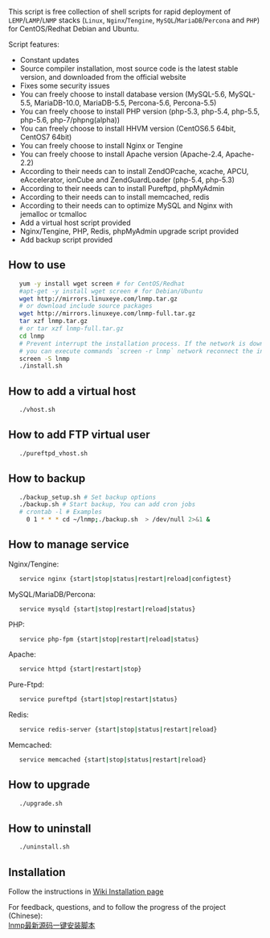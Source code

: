    This script is free collection of shell scripts for rapid deployment of `LEMP`/`LAMP`/`LNMP` stacks (`Linux`, `Nginx`/`Tengine`, `MySQL`/`MariaDB`/`Percona` and `PHP`) for CentOS/Redhat Debian and Ubuntu.

   Script features: 
- Constant updates 
- Source compiler installation, most source code is the latest stable version, and downloaded from the official website
- Fixes some security issues 
- You can freely choose to install database version (MySQL-5.6, MySQL-5.5, MariaDB-10.0, MariaDB-5.5, Percona-5.6, Percona-5.5)
- You can freely choose to install PHP version (php-5.3, php-5.4, php-5.5, php-5.6, php-7/phpng(alpha))
- You can freely choose to install HHVM version (CentOS6.5 64bit, CentOS7 64bit)
- You can freely choose to install Nginx or Tengine
- You can freely choose to install Apache version (Apache-2.4, Apache-2.2)
- According to their needs can to install ZendOPcache, xcache, APCU, eAccelerator, ionCube and ZendGuardLoader (php-5.4, php-5.3)
- According to their needs can to install Pureftpd, phpMyAdmin
- According to their needs can to install memcached, redis
- According to their needs can to optimize MySQL and Nginx with jemalloc or tcmalloc
- Add a virtual host script provided
- Nginx/Tengine, PHP, Redis, phpMyAdmin upgrade script provided
- Add backup script provided

## How to use 

```bash
   yum -y install wget screen # for CentOS/Redhat
   #apt-get -y install wget screen # for Debian/Ubuntu 
   wget http://mirrors.linuxeye.com/lnmp.tar.gz
   # or download include source packages
   wget http://mirrors.linuxeye.com/lnmp-full.tar.gz
   tar xzf lnmp.tar.gz
   # or tar xzf lnmp-full.tar.gz
   cd lnmp
   # Prevent interrupt the installation process. If the network is down, 
   # you can execute commands `screen -r lnmp` network reconnect the installation window.
   screen -S lnmp
   ./install.sh
```

## How to add a virtual host

```bash
   ./vhost.sh
```

## How to add FTP virtual user 

```bash
   ./pureftpd_vhost.sh
```

## How to backup

```bash
   ./backup_setup.sh # Set backup options 
   ./backup.sh # Start backup, You can add cron jobs
   # crontab -l # Examples 
     0 1 * * * cd ~/lnmp;./backup.sh  > /dev/null 2>&1 &
```

## How to manage service
Nginx/Tengine:
```bash
   service nginx {start|stop|status|restart|reload|configtest}
```
MySQL/MariaDB/Percona:
```bash
   service mysqld {start|stop|restart|reload|status}
```
PHP:
```bash
   service php-fpm {start|stop|restart|reload|status}
```
Apache:
```bash
   service httpd {start|restart|stop}
```
Pure-Ftpd:
```bash
   service pureftpd {start|stop|restart|status}
```
Redis:
```bash
   service redis-server {start|stop|status|restart|reload}
```
Memcached:
```bash
   service memcached {start|stop|status|restart|reload}
```

## How to upgrade 
```bash
   ./upgrade.sh
```

## How to uninstall 

```bash
   ./uninstall.sh
```

## Installation
   Follow the instructions in [Wiki Installation page](https://github.com/lj2007331/lnmp/wiki/Installation)<br />

   For feedback, questions, and to follow the progress of the project (Chinese): <br />
   [lnmp最新源码一键安装脚本](http://blog.linuxeye.com/31.html)<br />

